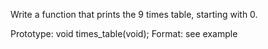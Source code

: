 Write a function that prints the 9 times table, starting with 0.

Prototype: void times_table(void);
Format: see example
